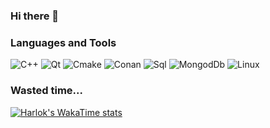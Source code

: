 ### Hi there 👋

### Languages and Tools
![C++](https://img.shields.io/badge/C%2B%2B-%233b3b3b?style=for-the-badge&logo=C%2B%2B&logoColor=%235E97D0
)
![Qt](https://img.shields.io/badge/Qt-%233b3b3b?style=for-the-badge&logo=Qt&logoColor=%2340cd52
)
![Cmake](https://img.shields.io/badge/CMake-%233b3b3b?style=for-the-badge&logo=data:image/svg+xml;utf8;base64,PHN2ZyB4bWxucz0iaHR0cDovL3d3dy53My5vcmcvMjAwMC9zdmciIHZpZXdCb3g9IjAgMCAyNCAyNCI+PHBhdGggZmlsbD0iI0Y0NDMzNiIgZD0iTTI0IDIzLjgwMSAxMi4yOTguMzk5bDEuNzE5IDE5LjM0N3oiLz48cGF0aCBmaWxsPSIjNENBRjUwIiBkPSJNNy40NzEgMTcuNjE4IDAgMjRoMjMuMjA3eiIvPjxwYXRoIGZpbGw9IiMzRjUxQjUiIGQ9Im0uMDY3IDIzLjI2OCAxMi43Ni0xMC45MDNMMTEuNzY5IDB6Ii8+PHBhdGggZmlsbD0iI0NGRDhEQyIgZD0ibTEyLjg5MyAxMi45NjQtNS4wMjUgNC4zMjIgNS42MiAyLjI2eiIvPjwvc3ZnPg==)
![Conan](https://img.shields.io/badge/Conan-%233b3b3b?style=for-the-badge&logo=Conan)
![Sql](https://img.shields.io/badge/SQL-%233b3b3b?style=for-the-badge&logo=Postgresql)
![MongodDb](https://img.shields.io/badge/MongoDb-%233b3b3b?style=for-the-badge&logo=MongoDb)
![Linux](https://img.shields.io/badge/Linux-%233b3b3b?style=for-the-badge&logo=linux
)


### Wasted time...
[![Harlok's WakaTime stats](https://github-readme-stats.vercel.app/api/wakatime?username=vekusxd)](https://github.com/anuraghazra/github-readme-stats)
